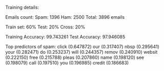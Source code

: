 Training details:

Emails count: 
Spam: 1396
Ham: 2500
Total: 3896 emails

Train set: 60%
Test: 20%
Cross: 20%

Training Accuracy:  99.743261
Test Accuracy:      97.946085

Top predictors of spam:
click           (0.647872)
our             (0.317407)
nbsp            (0.295641)
your            (0.282471)
do              (0.253237)
will            (0.244357)
remov           (0.240910)
websit          (0.222150)
free            (0.215788)
pleas           (0.207860)
name            (0.198120)
see             (0.198079)
call            (0.197510)
you             (0.196985)
credit          (0.186683)
